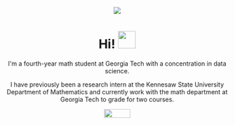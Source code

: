 <html>

 <p align="center"><img src="https://i.imgur.com/vnBKCsi.png"/></p>

 <p align="center"><h1 align="center">Hi! <img src="https://media.giphy.com/media/8XaBSsyQaYFxxNqznU/giphy.gif" width="40" height="40"/>
 </h3>
 <p align="center">I'm a fourth-year math student at Georgia Tech with a concentration in data science. </p>

 <p align="center">I have previously been a research intern at the Kennesaw State University Department of Mathematics and currently work with the math department at Georgia Tech to grade for two courses. 
  <p align="center"><a href="https://www.linkedin.com/in/blake-law/"><img src="https://i.imgur.com/1HtFi4b.png" width="60" height="20"/></p>
